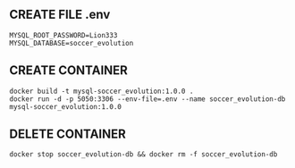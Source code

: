 ## CREATE FILE .env

```shell
MYSQL_ROOT_PASSWORD=Lion333
MYSQL_DATABASE=soccer_evolution
```

## CREATE CONTAINER

```shell
docker build -t mysql-soccer_evolution:1.0.0 .
docker run -d -p 5050:3306 --env-file=.env --name soccer_evolution-db mysql-soccer_evolution:1.0.0
```

## DELETE CONTAINER

```shell
docker stop soccer_evolution-db && docker rm -f soccer_evolution-db
```